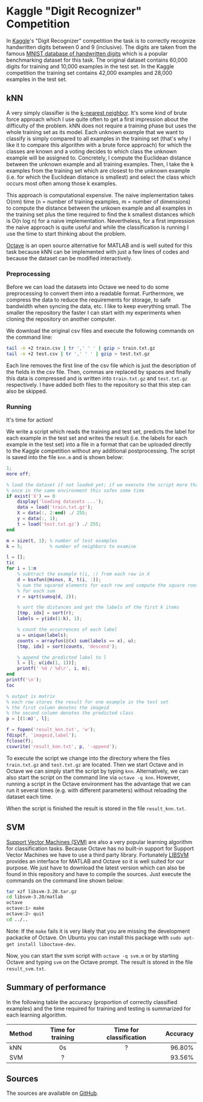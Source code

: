 # Kaggle "Digit Recognizer" Competition

In [Kaggle](https://www.kaggle.com)'s "Digit Recognizer" competition the task is to correctly recognize handwritten digits between 0 and 9 (inclusive). The digits are taken from the famous [MNIST database of handwritten digits](http://yann.lecun.com/exdb/mnist/) which is a popular benchmarking dataset for this task. The original dataset contains 60,000 digits for training and 10,000 examples in the test set. In the Kaggle competition the training set contains 42,000 examples and 28,000 examples in the test set.

## kNN

A very simply classifier is the [k-nearest neighbor](https://en.wikipedia.org/wiki/K-nearest_neighbors_algorithm). It's some kind of brute force approach which I use quite often to get a first impression about the difficulty of the problem. kNN does not require a training phase but uses the whole training set as its model. Each unknown example that we want to classify is simply compared to all examples in the training set (that's why I like it to compare this algorithm with a brute force approach) for which the classes are known and a voting decides to which class the unknown example will be assigned to. Concretely, I compute the Euclidean distance between the unknown example and all training examples. Then, I take the k examples from the training set which are closest to the unknown example (i.e. for which the Euclidean distance is smallest) and select the class which occurs most often among those k examples.

This approach is computational expensive. The naive implementation takes O(nm) time (n = number of training examples, m = number of dimensions) to compute the distance between the unkown example and all examples in the training set plus the time required to find the k smallest distances which is O(n log n) for a naive implementation. Nevertheless, for a first impression the naive approach is quite useful and while the classification is running I use the time to start thinking about the problem.

[Octave](https://www.gnu.org/software/octave/) is an open source alternative for MATLAB and is well suited for this task because kNN can be implemented with just a few lines of codes and because the dataset can be modified interactively.

### Preprocessing

Before we can load the datasets into Octave we need to do some preprocessing to convert them into a readable format. Furthermore, we compress the data to reduce the requirements for storage, to safe bandwidth when syncing the data, etc. I like to keep everything small. The smaller the repository the faster I can start with my experiments when cloning the repository on another computer.

We download the original csv files and execute the following commands on the command line:

```bash
tail -n +2 train.csv | tr ',' ' ' | gzip > train.txt.gz
tail -n +2 test.csv | tr ',' ' ' | gzip > test.txt.gz
```

Each line removes the first line of the csv file which is just the description of the fields in the csv file. Then, commas are replaced by spaces and finally this data is compressed and is written into `train.txt.gz` and `test.txt.gz` respectively. I have added both files to the repository so that this step can also be skipped.

### Running

It's time for action!

We write a script which reads the training and test set, predicts the label for each example in the test set and writes the result (i.e. the labels for each example in the test set) into a file in a format that can be uploaded directly to the Kaggle competition without any additional postprocessing. The script is saved into the file `knn.m` and is shown below:

```matlab
1;
more off;

% load the dataset if not loaded yet; if we execute the script more than
% once in the same environment this safes some time
if exist('X') == 0
	display('loading datasets ...');
	data = load('train.txt.gz');
	X = data(:, 2:end) ./ 255;
	y = data(:, 1);
	t = load('test.txt.gz') ./ 255;
end

m = size(t, 1); % number of test examples
k = 5;          % number of neighbors to examine

l = [];
tic
for i = 1:m
	% subtract the example t(i, :) from each row in X
	d = bsxfun(@minus, X, t(i, :));
	% sum the squared elements for each row and compute the square root
	% for each sum
	r = sqrt(sumsq(d, 2));

	% sort the distances and get the labels of the first k items
	[tmp, idx] = sort(r);
	labels = y(idx(1:k), 1);

	% count the occurrences of each label
	u = unique(labels);
	counts = arrayfun(@(x) sum(labels == x), u);
	[tmp, idx] = sort(counts, 'descend');

	% append the predicted label to l
	l = [l; u(idx(1, 1))];
	printf(' %d / %d\r', i, m);
end
printf('\n');
toc

% output is matrix
% each row stores the result for one example in the test set
% the first column denotes the imageid
% the second column denotes the predicted class
p = [(1:m)', l];

f = fopen('result_knn.txt', 'w');
fdisp(f, 'imageid,label');
fclose(f);
csvwrite('result_knn.txt', p, '-append');
```

To execute the script we change into the directory where the files `train.txt.gz` and `test.txt.gz` are located. Then we start Octave and in Octave we can simply start the script by typing `knn`. Alternatively, we can also start the script on the command line via `octave -q knn`. However, running a script in the Octave environment has the advantage that we can run it several times (e.g. with different parameters) without reloading the dataset each time.

When the script is finished the result is stored in the file `result_knn.txt`.

## SVM

[Support Vector Machines (SVM)](https://en.wikipedia.org/wiki/Support_vector_machine) are also a very popular learning algorithm for classification tasks. Because Octave has no built-in support for Support Vector Machines we have to use a third party library. Fortunately [LIBSVM](https://www.csie.ntu.edu.tw/~cjlin/libsvm/) provides an interface for MATLAB and Octave so it is well suited for our purpose. We just have to download the latest version which can also be found in this repository and have to compile the sources. Just execute the commands on the command line shown below:

```bash
tar xzf libsvm-3.20.tar.gz
cd libsvm-3.20/matlab
octave
octave:1> make
octave:2> quit
cd ../..
```

Note: If the `make` fails it is very likely that you are missing the development packacke of Octave. On Ubuntu you can install this package with `sudo apt-get install liboctave-dev`.

Now, you can start the svm script with `octave -q svm.m` or by starting Octave and typing `svm` on the Octave prompt. The result is stored in the file `result_svm.txt`.

## Summary of performance

In the following table the accuracy (proportion of correctly classified examples) and the time required for training and testing is summarized for each learning algorithm.

| Method | Time for training | Time for classification | Accuracy |
|--------|:-----------------:|:-----------------------:|---------:|
| kNN    |     0s            |  ?                      | 96.80%   |
| SVM    |     ?             |                         | 93.56%   |

## Sources

The sources are available on [GitHub](https://github.com/daniel-e/blogdata/tree/master/kaggle/digit-recognizer).

